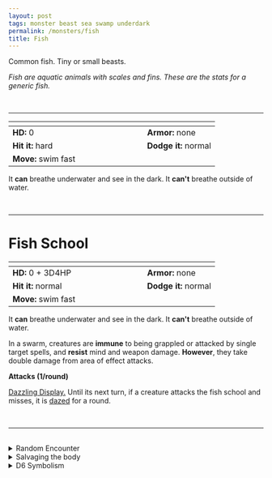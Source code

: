 ```yaml
---
layout: post
tags: monster beast sea swamp underdark
permalink: /monsters/fish
title: Fish
---
```


Common fish. Tiny or small beasts.

_Fish are aquatic animals with scales and fins. These are the stats for a generic fish._

<br>

---

|  <span style="display: inline-block; width:250px"></span>  |  |
| -------- | --------|
| **HD:** 0 | **Armor:** none  |
| **Hit it:** hard    | **Dodge it:** normal  |
| **Move:** swim fast     |   | 

It **can** breathe underwater and see in the dark.
It **can't** breathe outside of water.

<br>

---

# Fish School

|  <span style="display: inline-block; width:250px"></span>  |  |
| -------- | --------|
| **HD:** 0 + 3D4HP| **Armor:** none  |
| **Hit it:** normal    | **Dodge it:** normal  |
| **Move:** swim fast     |   | 

It **can** breathe underwater and see in the dark.
It **can't** breathe outside of water.

In a swarm, creatures are **immune** to being grappled or attacked by single target spells, and **resist** mind and weapon damage. **However**, they take double damage from area of effect attacks.

**Attacks (1/round)**

<ins>Dazzling Display.</ins> Until its next turn, if a creature attacks the fish school and misses, it is [dazed](https://saltygoo.github.io/2020/11/10/extra-rules/#conditions) for a round.

<br>

---

<br>

<details markdown="1">
<summary>Random Encounter</summary>

1. **Monster:** 1D4 fish schools
1. **Lair:** A reef full of caves and tunnels. There are 1D12-1 lone fish. <br>    &nbsp; OR <br>    **Omen:** Seagull.
1. **Spoor:** 2D4 fish.
1. **Tracks:** Seagulls.
1. **Trace:** A dead fish.
1. **Trace:** A fish.
</details>

<details markdown="1">
<summary>Salvaging the body</summary>

Four fish are enough food for 1 day. A fish school produces 1D4 rations.
</details>

<details markdown="1">
<summary>D6 Symbolism</summary>

In local cultures this beast is a symbol of ...

1. Sea
1. Travel
1. Stupidity
1. Stench
1. Elusiveness
1. Sacred
</details>
